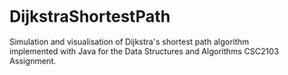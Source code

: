 # DijkstraShortestPath
Simulation and visualisation of Dijkstra's shortest path algorithm implemented with Java for the Data Structures and Algorithms CSC2103 Assignment.
